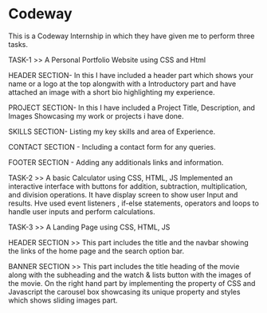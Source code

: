 # Codeway

This is a Codeway Internship in which they have given me to perform three tasks.


TASK-1 >> A Personal Portfolio Website using CSS and Html

HEADER SECTION- In this I have included a header part which shows your name or a logo at the top 
alongwith with a Introductory part and have attached an image with a short bio highlighting my experience.

PROJECT SECTION- In this I have included a Project Title, Description, and Images Showcasing my work or projects i have done. 

SKILLS SECTION- Listing my key skills and area of Experience.

CONTACT SECTION - Including a contact form for any queries.

FOOTER SECTION - Adding any additionals links and information.



TASK-2 >> A basic Calculator using CSS, HTML, JS
Implemented an interactive interface with buttons for addition, subtraction, multiplication, and division operations.
It have display screen  to show user Input and results. 
Hve used event listeners , if-else statements, operators and loops to handle user inputs and perform calculations. 



TASK-3 >> A Landing Page using CSS, HTML, JS

HEADER SECTION >> This part includes the title and the navbar showing the links of the home page and the search option bar.

BANNER SECTION >> This part includes the title heading of the movie along with the subheading and the watch & lists button
with the images of the movie.
On the right hand part  by implementing the property of CSS and Javascript the carousel box showcasing its unique property and styles
which shows sliding images part.




